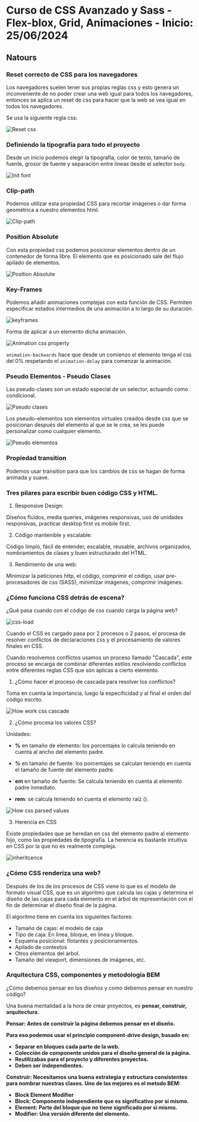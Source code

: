 # Curso de CSS Avanzado y Sass - Flex-blox, Grid, Animaciones - Inicio: 25/06/2024

## Natours

### Reset correcto de CSS para los navegadores

Los navegadores suelen tener sus propias reglas css y esto genera un inconveniente de no poder crear una web igual para todos los navegadores, entonces se aplica un reset de css para hacer que la web se vea igual en todos los navegadores.

Se usa la siguiente regla css:

![Reset css](/imgs_readme/reset-css.png)

### Definiendo la tipografía para todo el proyecto

Desde un inicio podemos elegir la tipografía, color de texto, tamaño de fuente, grosor de fuente y separación entre lineas desde el selector `body`.

![Init font](./imgs_readme/init-font.png)

### Clip-path

Podemos utilizar esta propiedad CSS para recortar imágenes o dar forma geométrica a nuestro elementos html.

![Clip-path](imgs_readme/clip-path.png)

### Position Absolute

Con esta propiedad css podemos posicionar elementos dentro de un contenedor de forma libre. El elemento que es posicionado sale del flujo apilado de elementos.

![Position Absolute](imgs_readme/position-absolute.png)

### Key-Frames

Podemos añadir animaciones complejas con esta función de CSS. Permiten especificar estados intermedios de una animación a lo largo de su duración.

![keyframes](imgs_readme/keyframes.png)

Forma de aplicar a un elemento dicha animación.

![Animation css property](imgs_readme/animation.png)

`animation-backwards` hace que desde un comienzo el elemento tenga el css del 0% respetando el `animation-delay` para comenzar la animación.

### Pseudo Elementos - Pseudo Clases

Las pseudo-clases son un estado especial de un selector, actuando como condicional.

![Pseudo clases](imgs_readme/pseudo-clases.png)

Los pseudo-elementos son elementos virtuales creados desde css que se posicionan después del elemento al que se le crea, se les puede personalizar como cualquier elemento.

![Pseudo elementos](imgs_readme/pseudo-elementos.png)

### Propiedad transition

Podemos usar transition para que los cambios de css se hagan de forma animada y suave.

### Tres pilares para escribir buen código CSS y HTML.

1. Responsive Design:

Diseños fluidos, media queries, imágenes responsivas, uso de unidades responsivas, practicar desktop first vs mobile first.

2. Código mantenible y escalable:

Código limpio, fácil de entender, escalable, reusable, archivos organizados, nombramientos de clases y buen estructurado del HTML.

3. Rendimiento de una web:

Minimizar la peticiones http, el código, comprimir el código, usar pre-procesadores de css (SASS), minimizar imágenes, comprimir imágenes.

### ¿Cómo funciona CSS detrás de escena?

¿Qué pasa cuando con el código de css cuando carga la página web?

![css-load](imgs_readme/css-load.png)

Cuando el CSS es cargado pasa por 2 procesos o 2 pasos, el procesa de resolver conflictos de declaraciones css y el procesamiento de valores finales en CSS.

Cuando resolvemos conflictos usamos un proceso llamado "Cascada", este proceso se encarga de combinar diferentes estilos resolviendo conflictos entre diferentes reglas CSS que son aplicas a cierto elemento.

1. ¿Cómo hacer el proceso de cascada para resolver los conflictos?

Toma en cuenta la importancia, luego la especificidad y al final el orden del código escrito.

![How work css cascade](imgs_readme/cascade-work.png)

2. ¿Cómo procesa los valores CSS?

Unidades:

- <strong>%</strong> en tamaño de elemento: los porcentajes lo calcula teniendo en cuenta al ancho del elemento padre.
- <strong>%</strong> en tamaño de fuente: los porcentajes se calculan teniendo en cuenta el tamaño de fuente del elemento padre.
- <strong>em</strong> en tamaño de fuente: Se calcula teniendo en cuenta al elemento padre inmediato.

- <strong>rem</strong>: se calcula teniendo en cuenta el elemento raíz (<hml>).

![How css parsed values](imgs_readme/css-parsed-values.png)

3. Herencia en CSS

Existe propiedades que se heredan en css del elemento padre al elemento hijo, como las propiedades de tipografía. La herencia es bastante intuitiva en CSS por la que no es realmente compleja.

![inheritcence](imgs_readme/herencia.png)

### ¿Cómo CSS renderiza una web?

Después de los de los procesos de CSS viene lo que es el modelo de formato visual CSS, que es un algoritmo que calcula las cajas y determina el diseño de las cajas para cada elemento en el árbol de representación con el fin de determinar el diseño final de la página.

El algoritmo tiene en cuenta los siguientes factores:

- Tamaño de cajas: el modelo de caja
- Tipo de caja: En linea, bloque, en linea y bloque.
- Esquema posicional: flotantes y posicionamientos.
- Apilado de contextos
- Otros elementos del árbol.
- Tamaño del viewport, dimensiones de imágenes, etc.

### Arquitectura CSS, componentes y metodología BEM

¿Cómo debemos pensar en los diseños y como debemos pensar en nuestro código?

Una buena mentalidad a la hora de crear proyectos, es <strong>pensar<strong>, <strong>construir<strong>, <strong>arquitectura<strong>.

Pensar: Antes de construir la página debemos pensar en el diseño.

Para eso podemos usar el principio <strong>component-drive design<strong>, basado en:

- Separar en bloques cada parte de la web.
- Colección de componente unidos para el diseño general de la página.
- Reutilizabas para el proyecto y diferentes proyectos.
- Deben ser independientes.

Construir: Necesitamos una buena estrategia y estructura consistentes para nombrar nuestras clases. Uno de las mejores es el metodo BEM:

- Block Element Modifier
- Block: Componente independiente que es significativo por sí mismo.
- Element: Parte del bloque que no tiene significado por sí mismo.
- Modifier: Una versión diferente del elemento.
